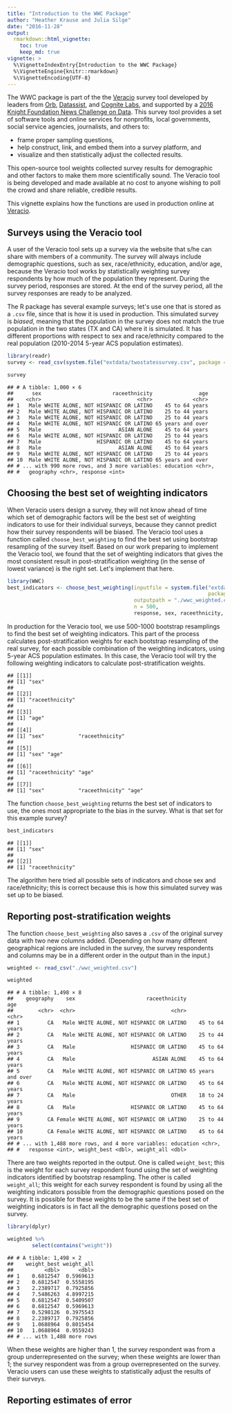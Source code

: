 ```yaml
---
title: "Introduction to the WWC Package"
author: "Heather Krause and Julia Silge"
date: "2016-11-28"
output:
  rmarkdown::html_vignette:
    toc: true
    keep_md: true
vignette: >
  %\VignetteIndexEntry{Introduction to the WWC Package}
  %\VignetteEngine{knitr::rmarkdown}
  %\VignetteEncoding{UTF-8}
---
```

  


The WWC package is part of the the [Veracio](http://veracio.org/) survey tool developed by leaders from [Orb](http://www.orbmedia.org/), [Datassist](http://idatassist.com/), and [Cognite Labs](http://www.cognitelabs.com/), and supported by a [2016 Knight Foundation News Challenge on Data](http://idatassist.com/knight/). This survey tool provides a set of software tools and online services for nonprofits, local governments, social service agencies, journalists, and others to:

- frame proper sampling questions,
- help construct, link, and embed them into a survey platform, and 
- visualize and then statistically adjust the collected results.

This open-source tool weights collected survey results for demographic and other factors to make them more scientifically sound. The Veracio tool is being developed and made available at no cost to anyone wishing to poll the crowd and share reliable, credible results.

This vignette explains how the functions are used in production online at [Veracio](http://veracio.org/).

## Surveys using the Veracio tool

A user of the Veracio tool sets up a survey via the website that s/he can share with members of a community. The survey will always include demographic questions, such as sex, race/ethnicity, education, and/or age, because the Veracio tool works by statistically weighting survey respondents by how much of the population they represent. During the survey period, responses are stored. At the end of the survey period, all the survey responses are ready to be analyzed.

The R package has several example surveys; let's use one that is stored as a `.csv` file, since that is how it is used in production. This simulated survey is *biased*, meaning that the population in the survey does not match the true population in the two states (TX and CA) where it is simulated. It has different proportions with respect to sex and race/ethnicity compared to the real population (2010-2014 5-year ACS population estimates). 


```r
library(readr)
survey <- read_csv(system.file("extdata/twostatessurvey.csv", package = "WWC"))

survey
```

```
## # A tibble: 1,000 × 6
##      sex                       raceethnicity               age
##    <chr>                               <chr>             <chr>
## 1   Male WHITE ALONE, NOT HISPANIC OR LATINO    45 to 64 years
## 2   Male WHITE ALONE, NOT HISPANIC OR LATINO    25 to 44 years
## 3   Male WHITE ALONE, NOT HISPANIC OR LATINO    25 to 44 years
## 4   Male WHITE ALONE, NOT HISPANIC OR LATINO 65 years and over
## 5   Male                         ASIAN ALONE    45 to 64 years
## 6   Male WHITE ALONE, NOT HISPANIC OR LATINO    25 to 44 years
## 7   Male                  HISPANIC OR LATINO    45 to 64 years
## 8   Male                         ASIAN ALONE    45 to 64 years
## 9   Male WHITE ALONE, NOT HISPANIC OR LATINO    25 to 44 years
## 10  Male WHITE ALONE, NOT HISPANIC OR LATINO 65 years and over
## # ... with 990 more rows, and 3 more variables: education <chr>,
## #   geography <chr>, response <int>
```

## Choosing the best set of weighting indicators

When Veracio users design a survey, they will not know ahead of time which set of demographic factors will be the best set of weighting indicators to use for their individual surveys, because they cannot predict how their survey respondents will be biased. The Veracio tool uses a function called `choose_best_weighting` to find the best set using bootstrap resampling of the survey itself. Based on our work preparing to implement the Veracio tool, we found that the set of weighting indicators that gives the most consistent result in post-stratification weighting (in the sense of lowest variance) is the right set. Let's implement that here.


```r
library(WWC)
best_indicators <- choose_best_weighting(inputfile = system.file("extdata/twostatessurvey.csv", 
                                                                 package = "WWC"),
                                         outputpath = "./wwc_weighted.csv",
                                         n = 500, 
                                         response, sex, raceethnicity, age)
```



In production for the Veracio tool, we use 500-1000 bootstrap resamplings to find the best set of weighting indicators. This part of the process calculates post-stratification weights for each bootstrap resampling of the real survey, for each possible combination of the weighting indicators, using 5-year ACS population estimates. In this case, the Veracio tool will try the following weighting indicators to calculate post-stratification weights.


```
## [[1]]
## [1] "sex"
## 
## [[2]]
## [1] "raceethnicity"
## 
## [[3]]
## [1] "age"
## 
## [[4]]
## [1] "sex"           "raceethnicity"
## 
## [[5]]
## [1] "sex" "age"
## 
## [[6]]
## [1] "raceethnicity" "age"          
## 
## [[7]]
## [1] "sex"           "raceethnicity" "age"
```

The function `choose_best_weighting` returns the best set of indicators to use, the ones most appropriate to the bias in the survey. What is that set for this example survey?


```r
best_indicators
```

```
## [[1]]
## [1] "sex"
## 
## [[2]]
## [1] "raceethnicity"
```

The algorithm here tried all possible sets of indicators and chose sex and race/ethnicity; this is correct because this is how this simulated survey was set up to be biased.

## Reporting post-stratification weights

The function `choose_best_weighting` also saves a `.csv` of the original survey data with two new columns added. (Depending on how many different geographical regions are included in the survey, the survey respondents and columns may be in a different order in the output than in the input.)


```r
weighted <- read_csv("./wwc_weighted.csv")

weighted
```


```
## # A tibble: 1,498 × 8
##    geography    sex                       raceethnicity               age
##        <chr>  <chr>                               <chr>             <chr>
## 1         CA   Male WHITE ALONE, NOT HISPANIC OR LATINO    45 to 64 years
## 2         CA   Male WHITE ALONE, NOT HISPANIC OR LATINO    25 to 44 years
## 3         CA   Male                  HISPANIC OR LATINO    45 to 64 years
## 4         CA   Male                         ASIAN ALONE    45 to 64 years
## 5         CA   Male WHITE ALONE, NOT HISPANIC OR LATINO 65 years and over
## 6         CA   Male WHITE ALONE, NOT HISPANIC OR LATINO    45 to 64 years
## 7         CA   Male                               OTHER    18 to 24 years
## 8         CA   Male                  HISPANIC OR LATINO    45 to 64 years
## 9         CA Female WHITE ALONE, NOT HISPANIC OR LATINO    25 to 44 years
## 10        CA Female WHITE ALONE, NOT HISPANIC OR LATINO    45 to 64 years
## # ... with 1,488 more rows, and 4 more variables: education <chr>,
## #   response <int>, weight_best <dbl>, weight_all <dbl>
```

There are two weights reported in the output. One is called `weight_best`; this is the weight for each survey respondent found using the set of weighting indicators identified by bootstrap resampling. The other is called `weight_all`; this weight for each survey respondent is found by using all the weighting indicators possible from the demographic questions posed on the survey. It is possible for these weights to be the same if the best set of weighting indicators is in fact all the demographic questions posed on the survey.


```r
library(dplyr)

weighted %>% 
        select(contains("weight"))
```

```
## # A tibble: 1,498 × 2
##    weight_best weight_all
##          <dbl>      <dbl>
## 1    0.6812547  0.5969613
## 2    0.6812547  0.5558195
## 3    2.2389717  0.7925856
## 4    7.5486263  4.8997215
## 5    0.6812547  0.5409507
## 6    0.6812547  0.5969613
## 7    0.5298126  0.3975543
## 8    2.2389717  0.7925856
## 9    1.0688964  0.8015454
## 10   1.0688964  0.9559243
## # ... with 1,488 more rows
```

When these weights are higher than 1, the survey respondent was from a group underrepresented on the survey; when these weights are lower than 1; the survey respondent was from a group overrepresented on the survey. Veracio users can use these weights to statistically adjust the results of their surveys.

## Reporting estimates of error

